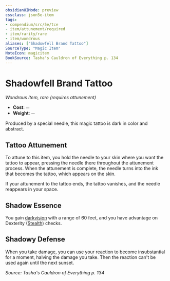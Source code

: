 ```yaml
---
obsidianUIMode: preview
cssclass: json5e-item
tags:
- compendium/src/5e/tce
- item/attunement/required
- item/rarity/rare
- item/wondrous
aliases: ["Shadowfell Brand Tattoo"]
SourceType: "Magic Item"
NoteIcon: magicitem
BookSource: Tasha's Cauldron of Everything p. 134
---
```

# Shadowfell Brand Tattoo
*Wondrous Item, rare (requires attunement)*  

- **Cost**: ⏤
- **Weight**: ⏤

Produced by a special needle, this magic tattoo is dark in color and abstract.

## Tattoo Attunement

To attune to this item, you hold the needle to your skin where you want the tattoo to appear, pressing the needle there throughout the attunement process. When the attunement is complete, the needle turns into the ink that becomes the tattoo, which appears on the skin.

If your attunement to the tattoo ends, the tattoo vanishes, and the needle reappears in your space.

## Shadow Essence

You gain [darkvision](/3-Mechanics/CLI/rules/senses.md#darkvision) with a range of 60 feet, and you have advantage on Dexterity ([Stealth](/3-Mechanics/CLI/rules/skills.md#Stealth)) checks.

## Shadowy Defense

When you take damage, you can use your reaction to become insubstantial for a moment, halving the damage you take. Then the reaction can't be used again until the next sunset.

*Source: Tasha's Cauldron of Everything p. 134*